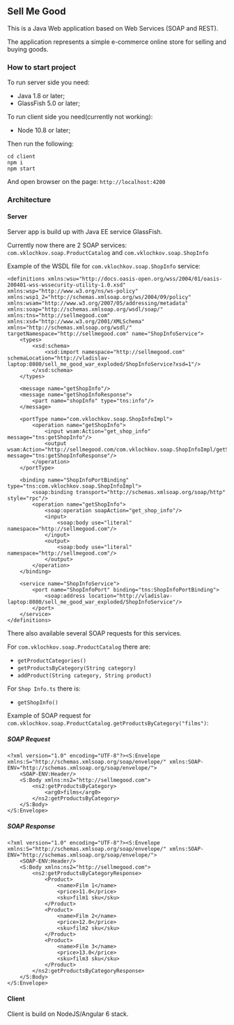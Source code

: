 ## Sell Me Good

This is a Java Web application based on Web Services (SOAP and REST).

The application represents a simple e-commerce online store for selling and buying goods.

### How to start project
To run server side you need:
- Java 1.8 or later;
- GlassFish 5.0 or later;

To run client side you need(currently not working):
- Node 10.8 or later;

Then run the following:
```
cd client
npm i
npm start
```
And open browser on the page: ```http://localhost:4200```

### Architecture
#### Server
Server app is build up with Java EE service GlassFish.

Currently now there are 2 SOAP services: ```com.vklochkov.soap.ProductCatalog``` and ```com.vklochkov.soap.ShopInfo```

Example of the WSDL file for ```com.vklochkov.soap.ShopInfo``` service:
```$xslt
<definitions xmlns:wsu="http://docs.oasis-open.org/wss/2004/01/oasis-200401-wss-wssecurity-utility-1.0.xsd" xmlns:wsp="http://www.w3.org/ns/ws-policy" xmlns:wsp1_2="http://schemas.xmlsoap.org/ws/2004/09/policy" xmlns:wsam="http://www.w3.org/2007/05/addressing/metadata" xmlns:soap="http://schemas.xmlsoap.org/wsdl/soap/" xmlns:tns="http://sellmegood.com" xmlns:xsd="http://www.w3.org/2001/XMLSchema" xmlns="http://schemas.xmlsoap.org/wsdl/" targetNamespace="http://sellmegood.com" name="ShopInfoService">
    <types>
        <xsd:schema>
            <xsd:import namespace="http://sellmegood.com" schemaLocation="http://vladislav-laptop:8080/sell_me_good_war_exploded/ShopInfoService?xsd=1"/>
        </xsd:schema>
    </types>

    <message name="getShopInfo"/>
    <message name="getShopInfoResponse">
        <part name="shopInfo" type="tns:info"/>
    </message>

    <portType name="com.vklochkov.soap.ShopInfoImpl">
        <operation name="getShopInfo">
            <input wsam:Action="get_shop_info" message="tns:getShopInfo"/>
            <output wsam:Action="http://sellmegood.com/com.vklochkov.soap.ShopInfoImpl/getShopInfoResponse" message="tns:getShopInfoResponse"/>
        </operation>
    </portType>

    <binding name="ShopInfoPortBinding" type="tns:com.vklochkov.soap.ShopInfoImpl">
        <soap:binding transport="http://schemas.xmlsoap.org/soap/http" style="rpc"/>
        <operation name="getShopInfo">
            <soap:operation soapAction="get_shop_info"/>
            <input>
                <soap:body use="literal" namespace="http://sellmegood.com"/>
            </input>
            <output>
                <soap:body use="literal" namespace="http://sellmegood.com"/>
            </output>
        </operation>
    </binding>

    <service name="ShopInfoService">
        <port name="ShopInfoPort" binding="tns:ShopInfoPortBinding">
            <soap:address location="http://vladislav-laptop:8080/sell_me_good_war_exploded/ShopInfoService"/>
        </port>
    </service>
</definitions>
```

There also available several SOAP requests for this services.

For ```com.vklochkov.soap.ProductCatalog``` there are:

- ```getProductCategories()```
- ```getProductsByCategory(String category)```
- ```addProduct(String category, String product)```

For ```Shop Info.ts``` there is:
- ```getShopInfo()```

Example of SOAP request for ```com.vklochkov.soap.ProductCatalog.getProductsByCategory("films")```:
##### SOAP Request
```$xslt
<?xml version="1.0" encoding="UTF-8"?><S:Envelope xmlns:S="http://schemas.xmlsoap.org/soap/envelope/" xmlns:SOAP-ENV="http://schemas.xmlsoap.org/soap/envelope/">
    <SOAP-ENV:Header/>
    <S:Body xmlns:ns2="http://sellmegood.com">
        <ns2:getProductsByCategory>
            <arg0>films</arg0>
        </ns2:getProductsByCategory>
    </S:Body>
</S:Envelope>
```
##### SOAP Response
```$xslt
<?xml version="1.0" encoding="UTF-8"?><S:Envelope xmlns:S="http://schemas.xmlsoap.org/soap/envelope/" xmlns:SOAP-ENV="http://schemas.xmlsoap.org/soap/envelope/">
    <SOAP-ENV:Header/>
    <S:Body xmlns:ns2="http://sellmegood.com">
        <ns2:getProductsByCategoryResponse>
            <Product>
                <name>Film 1</name>
                <price>11.0</price>
                <sku>film1 sku</sku>
            </Product>
            <Product>
                <name>Film 2</name>
                <price>12.0</price>
                <sku>film2 sku</sku>
            </Product>
            <Product>
                <name>Film 3</name>
                <price>13.0</price>
                <sku>film3 sku</sku>
            </Product>
        </ns2:getProductsByCategoryResponse>
    </S:Body>
</S:Envelope>
```

#### Client
Client is build on NodeJS/Angular 6 stack.